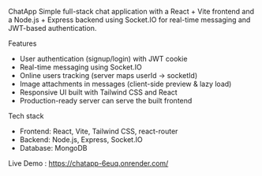 ChatApp
Simple full-stack chat application with a React + Vite frontend and a Node.js + Express backend using Socket.IO for real-time messaging and JWT-based authentication.

Features
- User authentication (signup/login) with JWT cookie
- Real-time messaging using Socket.IO
- Online users tracking (server maps userId → socketId)
- Image attachments in messages (client-side preview & lazy load)
- Responsive UI built with Tailwind CSS and React
- Production-ready server can serve the built frontend

Tech stack
- Frontend: React, Vite, Tailwind CSS, react-router
- Backend: Node.js, Express, Socket.IO
- Database: MongoDB

Live Demo : https://chatapp-6euq.onrender.com/

